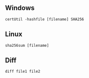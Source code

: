 ## Windows
`certUtil -hashfile [filename] SHA256`
## Linux
`sha256sum [filename]`

## Diff
`diff file1 file2`